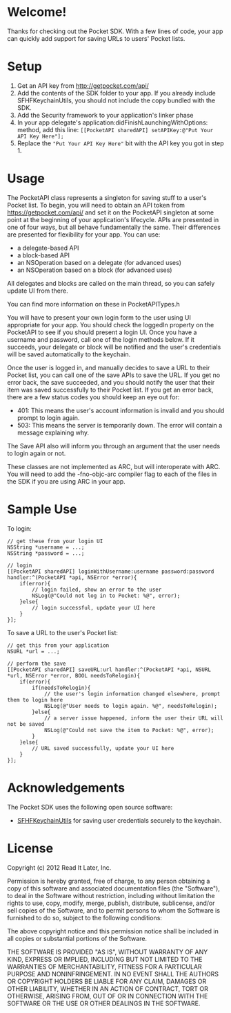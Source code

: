 Welcome!
========

Thanks for checking out the Pocket SDK. With a few lines of code, your app can quickly add support for saving URLs to users' Pocket lists.

Setup
=====

1. Get an API key from http://getpocket.com/api/
2. Add the contents of the SDK folder to your app. If you already include SFHFKeychainUtils, you should not include the copy bundled with the SDK.
3. Add the Security framework to your application's linker phase
4. In your app delegate's application:didFinishLaunchingWithOptions: method, add this line: `[[PocketAPI sharedAPI] setAPIKey:@"Put Your API Key Here"];`
5. Replace the `"Put Your API Key Here"` bit with the API key you got in step 1.

Usage
=====

The PocketAPI class represents a singleton for saving stuff to a user's Pocket list. To begin, you will need to obtain an API token from https://getpocket.com/api/ and set it on the PocketAPI singleton at some point at the beginning of your application's lifecycle. APIs are presented in one of four ways, but all behave fundamentally the same. Their differences are presented for flexibility for your app. You can use:

- a delegate-based API
- a block-based API
- an NSOperation based on a delegate (for advanced uses)
- an NSOperation based on a block (for advanced uses)

All delegates and blocks are called on the main thread, so you can safely update UI from there.

You can find more information on these in PocketAPITypes.h

You will have to present your own login form to the user using UI appropriate for your app. You should check the loggedIn property on the PocketAPI to see if you should present a login UI. Once you have a username and password, call one of the login methods below. If it succeeds, your delegate or block will be notified and the user's credentials will be saved automatically to the keychain.

Once the user is logged in, and manually decides to save a URL to their Pocket list, you can call one of the save APIs to save the URL. If you get no error back, the save succeeded, and you should notify the user that their item was saved successfully to their Pocket list.
If you get an error back, there are a few status codes you should keep an eye out for:

- 401: This means the user's account information is invalid and you should prompt to login again.
- 503: This means the server is temporarily down. The error will contain a message explaining why.

The Save API also will inform you through an argument that the user needs to login again or not.

These classes are not implemented as ARC, but will interoperate with ARC. You will need to add the -fno-objc-arc compiler flag to each of the files in the SDK if you are using ARC in your app.

Sample Use
==========

To login:

```
// get these from your login UI
NSString *username = ...; 
NSString *password = ...;

// login
[[PocketAPI sharedAPI] loginWithUsername:username password:password handler:^(PocketAPI *api, NSError *error){
	if(error){
		// login failed, show an error to the user
		NSLog(@"Could not log in to Pocket: %@", error);
	}else{
		// login successful, update your UI here
	}
}];
```

To save a URL to the user's Pocket list:

```
// get this from your application
NSURL *url = ...;

// perform the save
[[PocketAPI sharedAPI] saveURL:url handler:^(PocketAPI *api, NSURL *url, NSError *error, BOOL needsToRelogin){
	if(error){
		if(needsToRelogin){
			// the user's login information changed elsewhere, prompt them to login here
			NSLog(@"User needs to login again. %@", needsToRelogin);
		}else{
			// a server issue happened, inform the user their URL will not be saved
			NSLog(@"Could not save the item to Pocket: %@", error);
		}
	}else{
		// URL saved successfully, update your UI here
	}
}];
```

Acknowledgements
================

The Pocket SDK uses the following open source software:

- [SFHFKeychainUtils](https://github.com/ldandersen/scifihifi-iphone/tree/master/security) for saving user credentials securely to the keychain.

License
=======

Copyright (c) 2012 Read It Later, Inc.

Permission is hereby granted, free of charge, to any person obtaining a copy of this software and associated documentation files (the "Software"), to deal in the Software without restriction, including without limitation the rights to use, copy, modify, merge, publish, distribute, sublicense, and/or sell copies of the Software, and to permit persons to whom the Software is furnished to do so, subject to the following conditions:

The above copyright notice and this permission notice shall be included in all copies or substantial portions of the Software.

THE SOFTWARE IS PROVIDED "AS IS", WITHOUT WARRANTY OF ANY KIND, EXPRESS OR IMPLIED, INCLUDING BUT NOT LIMITED TO THE WARRANTIES OF MERCHANTABILITY, FITNESS FOR A PARTICULAR PURPOSE AND NONINFRINGEMENT. IN NO EVENT SHALL THE AUTHORS OR COPYRIGHT HOLDERS BE LIABLE FOR ANY CLAIM, DAMAGES OR OTHER LIABILITY, WHETHER IN AN ACTION OF CONTRACT, TORT OR OTHERWISE, ARISING FROM, OUT OF OR IN CONNECTION WITH THE SOFTWARE OR THE USE OR OTHER DEALINGS IN THE SOFTWARE.